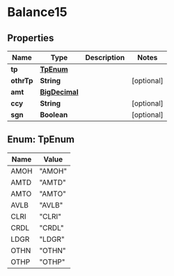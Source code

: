 

# Balance15

## Properties

Name | Type | Description | Notes
------------ | ------------- | ------------- | -------------
**tp** | [**TpEnum**](#TpEnum) |  | 
**othrTp** | **String** |  |  [optional]
**amt** | [**BigDecimal**](BigDecimal.md) |  | 
**ccy** | **String** |  |  [optional]
**sgn** | **Boolean** |  |  [optional]



## Enum: TpEnum

Name | Value
---- | -----
AMOH | &quot;AMOH&quot;
AMTD | &quot;AMTD&quot;
AMTO | &quot;AMTO&quot;
AVLB | &quot;AVLB&quot;
CLRI | &quot;CLRI&quot;
CRDL | &quot;CRDL&quot;
LDGR | &quot;LDGR&quot;
OTHN | &quot;OTHN&quot;
OTHP | &quot;OTHP&quot;



